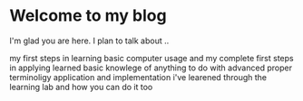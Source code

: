 # Welcome to my blog

I'm glad you are here. I plan to talk about ..

my first steps in learning basic computer usage and my complete first steps in applying learned basic knowlege of anything to do with advanced proper terminoligy application and implementation i've learened through the learning lab and how you can do it too

